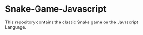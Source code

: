 # Snake-Game-Javascript
This repository contains the classic Snake game on the Javascript Language.
